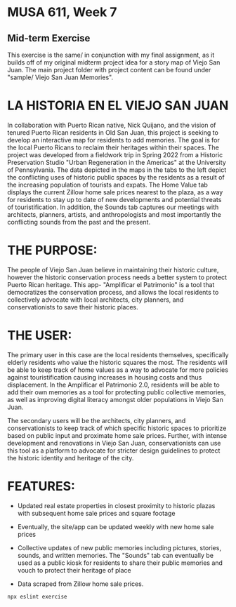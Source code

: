 # MUSA 611, Week 7

## Mid-term Exercise

This exercise is the same/ in conjunction with my final assignment, as it builds off of my original midterm project idea for a story map of Viejo San Juan. The main project folder with project content can be found under "sample/ Viejo San Juan Memories".

# LA HISTORIA EN EL VIEJO SAN JUAN

In collaboration with Puerto Rican native, Nick Quijano, and the vision of tenured Puerto Rican residents in Old San Juan, this project is seeking to develop an interactive map for residents to add memories. The goal is for the local Puerto Ricans to reclaim their heritages within their spaces. The project was developed from a fieldwork trip in Spring 2022 from a Historic Preservation Studio "Urban Regeneration in the Americas" at the University of Pennsylvania. The data depicted in the maps in the tabs to the left depict the conflicting uses of historic public spaces by the residents as a result of the increasing population of tourists and expats. The Home Value tab displays the current Zillow home sale prices nearest to the plaza, as a way for residents to stay up to date of new developments and potential threats of touristification. In addition, the Sounds tab captures our meetings with architects, planners, artists, and anthropologists and most importantly the conflicting sounds from the past and the present.


# THE PURPOSE:

The people of Viejo San Juan believe in maintaining their historic culture, however the historic conservation process needs a better system to protect Puerto Rican heritage. This app- "Amplificar el Patrimonio" is a tool that democratizes the conservation process, and allows the local residents to collectively advocate with local architects, city planners, and conservationists to save their historic places.

# THE USER:

The primary user in this case are the local residents themselves, specifically elderly residents who value the historic squares the most. The residents will be able to keep track of home values as a way to advocate for more policies against touristification causing increases in housing costs and thus displacement. In the Amplificar el Patrimonio 2.0, residents will be able to add their own memories as a tool for protecting public collective memories, as well as improving digital literacy amongst older populations in Viejo San Juan.

The secondary users will be the architects, city planners, and conservationists to keep track of which specific historic spaces to prioritize based on public input and proximate home sale prices. Further, with intense development and renovations in Viejo San Juan, conservationists can use this tool as a platform to advocate for stricter design guidelines to protect the historic identity and heritage of the city.

# FEATURES:

-   Updated real estate properties in closest proximity to historic plazas with subsequent home sale prices and square footage

-   Eventually, the site/app can be updated weekly with new home sale prices

-   Collective updates of new public memories including pictures, stories, sounds, and written memories. The "Sounds" tab can eventually be used as a public kiosk for residents to share their public memories and vouch to protect their heritage of place
-   Data scraped from Zillow home sale prices.
```
npx eslint exercise
```
